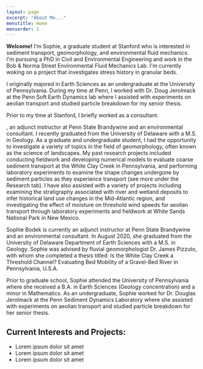 ```yaml
---
layout: page
excerpt: "About Me..."
menutitle: Home
menuorder: 1
---
```


**Welcome!** I’m Sophie, a graduate student at Stanford who is interested in sediment transport, geomorphology, and environmental fluid mechanics. I'm pursuing a PhD in Civil and Environmental Engineering and work in the Bob & Norma Street Environmental Fluid Mechanics Lab. I'm currently woking on a project that investigates stress history in granular beds.

I originally majored in Earth Sciences as an undergraduate at the University of Pennsylvania. During my time at Penn, I worked with Dr. Doug Jerolmack at the Penn Soft Earth Dynamics lab where I assisted with experiments on aeolian transport and studied particle breakdown for my senior thesis.

Prior to my time at Stanford, I briefly worked as a consultant.

, an adjunct instructor at Penn State Brandywine and an environmental consultant. I recently graduated from the University of Delaware with a M.S. in Geology. As a graduate and undergraduate student, I had the opportunity to investigate a variety of topics in the field of geomorphology, often known as the science of landscapes. My past research projects included conducting fieldwork and developing numerical models to evaluate coarse sediment transport at the White Clay Creek in Pennsylvania, and performing laboratory experiments to examine the shape changes undergone by sediment particles as they experience transport (see more under the Research tab). I have also assisted with a variety of projects including examining the stratigraphy associated with river and wetland deposits to infer historical land use changes in the Mid-Atlantic region, and investigating the effect of moisture on threshold wind speeds for aeolian transport through laboratory experiments and fieldwork at White Sands National Park in New Mexico.

Sophie Bodek is currently an adjunct instructor at Penn State Brandywine and an environmental consultant. In August 2020, she graduated from the University of Delaware Department of Earth Sciences with a M.S. in Geology. Sophie was advised by fluvial geomorphologist Dr. James Pizzuto, with whom she completed a thesis titled: Is the White Clay Creek a Threshold Channel? Evaluating Bed Mobility of a Gravel-Bed River in Pennsylvania, U.S.A.

Prior to graduate school, Sophie attended the University of Pennsylvania where she received a B.A. in Earth Sciences (Geology concentration) and a minor in Mathematics. As an undergraduate, Sophie worked for Dr. Douglas Jerolmack at the Penn Sediment Dynamics Laboratory where she assisted with experiments on aeolian transport and studied particle breakdown for her senior thesis.

## Current Interests and Projects:

- Lorem ipsum dolor sit amet
- Lorem ipsum dolor sit amet
- Lorem ipsum dolor sit amet
